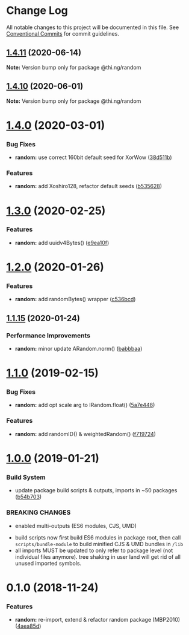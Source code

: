 # Change Log

All notable changes to this project will be documented in this file.
See [Conventional Commits](https://conventionalcommits.org) for commit guidelines.

## [1.4.11](https://github.com/thi-ng/umbrella/compare/@thi.ng/random@1.4.10...@thi.ng/random@1.4.11) (2020-06-14)

**Note:** Version bump only for package @thi.ng/random





## [1.4.10](https://github.com/thi-ng/umbrella/compare/@thi.ng/random@1.4.9...@thi.ng/random@1.4.10) (2020-06-01)

**Note:** Version bump only for package @thi.ng/random





# [1.4.0](https://github.com/thi-ng/umbrella/compare/@thi.ng/random@1.3.2...@thi.ng/random@1.4.0) (2020-03-01)


### Bug Fixes

* **random:** use correct 160bit default seed for XorWow ([38d511b](https://github.com/thi-ng/umbrella/commit/38d511bc2e2c0bf00101e0b9db50cdb371445425))


### Features

* **random:** add Xoshiro128, refactor default seeds ([b535628](https://github.com/thi-ng/umbrella/commit/b535628c879b133d121307695a2a138dac70f008))





# [1.3.0](https://github.com/thi-ng/umbrella/compare/@thi.ng/random@1.2.0...@thi.ng/random@1.3.0) (2020-02-25)


### Features

* **random:** add uuidv4Bytes() ([e9ea10f](https://github.com/thi-ng/umbrella/commit/e9ea10f5e6b2415863e1a552207758aa3a47c9cf))





# [1.2.0](https://github.com/thi-ng/umbrella/compare/@thi.ng/random@1.1.15...@thi.ng/random@1.2.0) (2020-01-26)

### Features

* **random:** add randomBytes() wrapper ([c536bcd](https://github.com/thi-ng/umbrella/commit/c536bcd83c766414e349f6b82494ace9888ac2ba))

## [1.1.15](https://github.com/thi-ng/umbrella/compare/@thi.ng/random@1.1.14...@thi.ng/random@1.1.15) (2020-01-24)

### Performance Improvements

* **random:** minor update ARandom.norm() ([babbbaa](https://github.com/thi-ng/umbrella/commit/babbbaa12b5be09415f420e7559fa5c8bb76f802))

# [1.1.0](https://github.com/thi-ng/umbrella/compare/@thi.ng/random@1.0.2...@thi.ng/random@1.1.0) (2019-02-15)

### Bug Fixes

* **random:** add opt scale arg to IRandom.float() ([5a7e448](https://github.com/thi-ng/umbrella/commit/5a7e448))

### Features

* **random:** add randomID() & weightedRandom() ([f719724](https://github.com/thi-ng/umbrella/commit/f719724))

# [1.0.0](https://github.com/thi-ng/umbrella/compare/@thi.ng/random@0.1.1...@thi.ng/random@1.0.0) (2019-01-21)

### Build System

* update package build scripts & outputs, imports in ~50 packages ([b54b703](https://github.com/thi-ng/umbrella/commit/b54b703))

### BREAKING CHANGES

* enabled multi-outputs (ES6 modules, CJS, UMD)

- build scripts now first build ES6 modules in package root, then call
  `scripts/bundle-module` to build minified CJS & UMD bundles in `/lib`
- all imports MUST be updated to only refer to package level
  (not individual files anymore). tree shaking in user land will get rid of
  all unused imported symbols.

# 0.1.0 (2018-11-24)

### Features

* **random:** re-import, extend & refactor random package (MBP2010) ([4aea85d](https://github.com/thi-ng/umbrella/commit/4aea85d))
